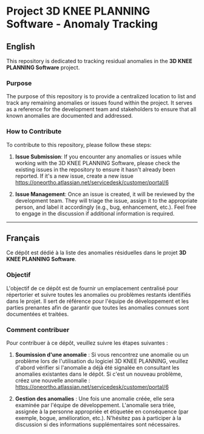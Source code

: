 # Project 3D KNEE PLANNING Software - Anomaly Tracking

## English

This repository is dedicated to tracking residual anomalies in the **3D KNEE PLANNING Software** project. 

### Purpose
The purpose of this repository is to provide a centralized location to list and track any remaining anomalies or issues found within the project. It serves as a reference for the development team and stakeholders to ensure that all known anomalies are documented and addressed.

### How to Contribute
To contribute to this repository, please follow these steps:

1. **Issue Submission**: If you encounter any anomalies or issues while working with the 3D KNEE PLANNING Software, please check the existing issues in the repository to ensure it hasn't already been reported. If it's a new issue, create a new issue https://oneortho.atlassian.net/servicedesk/customer/portal/6

2. **Issue Management**: Once an issue is created, it will be reviewed by the development team. They will triage the issue, assign it to the appropriate person, and label it accordingly (e.g., bug, enhancement, etc.). Feel free to engage in the discussion if additional information is required.

---

## Français

Ce dépôt est dédié à la liste des anomalies résiduelles dans le projet **3D KNEE PLANNING Software**.

### Objectif
L'objectif de ce dépôt est de fournir un emplacement centralisé pour répertorier et suivre toutes les anomalies ou problèmes restants identifiés dans le projet. Il sert de référence pour l'équipe de développement et les parties prenantes afin de garantir que toutes les anomalies connues sont documentées et traitées.

### Comment contribuer
Pour contribuer à ce dépôt, veuillez suivre les étapes suivantes :

1. **Soumission d'une anomalie** : Si vous rencontrez une anomalie ou un problème lors de l'utilisation du logiciel 3D KNEE PLANNING, veuillez d'abord vérifier si l'anomalie a déjà été signalée en consultant les anomalies existantes dans le dépôt. Si c'est un nouveau problème, créez une nouvelle anomalie : https://oneortho.atlassian.net/servicedesk/customer/portal/6

2. **Gestion des anomalies** : Une fois une anomalie créée, elle sera examinée par l'équipe de développement. L'anomalie sera triée, assignée à la personne appropriée et étiquetée en conséquence (par exemple, bogue, amélioration, etc.). N'hésitez pas à participer à la discussion si des informations supplémentaires sont nécessaires.
